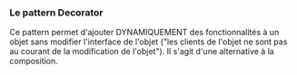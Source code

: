 ### Le pattern Decorator
Ce pattern permet d'ajouter DYNAMIQUEMENT des fonctionnalités à un objet sans modifier l'interface de l'objet ("les clients de l'objet ne sont pas au courant de la modification de l'objet").
Il s'agit d'une alternative à la composition.